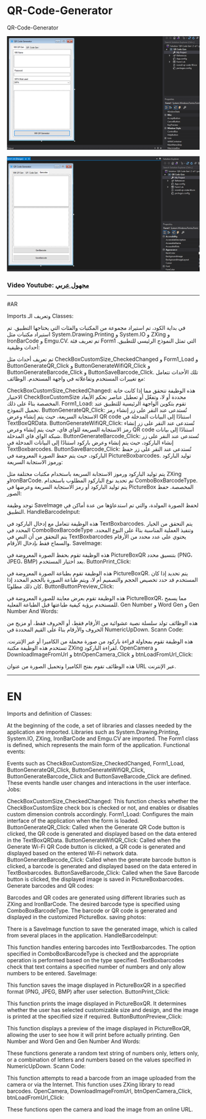 # QR-Code-Generator
QR-Code-Generator


![](QRCodeGen.PNG)

![](QRCodeGen2.PNG)


### Video Youtube: [مجهول عربي](https://youtu.be/rEGTafcHLzs) <br>
-- --

#AR

Imports وتعريف الـ Classes:

في بداية الكود، تم استيراد مجموعة من المكتبات والفئات التي يحتاجها التطبيق.
تم استيراد مكتبات مثل System.Drawing.Printing و System.IO و ZXing و IronBarCode و Emgu.CV.
تم تعريف فئة Form1 التي تمثل النموذج الرئيسي للتطبيق.
أحداث وظيفية:

تم تعريف أحداث مثل CheckBoxCustomSize_CheckedChanged و Form1_Load و ButtonGenerateQR_Click و ButtonGenerateWifiQR_Click و ButtonGenerateBarcode_Click و ButtonSaveBarcode_Click.
تلك الأحداث تتعامل مع تغييرات المستخدم وتفاعلاته في واجهة المستخدم.
الوظائف:

CheckBoxCustomSize_CheckedChanged: هذه الوظيفة تتحقق مما إذا كانت خانة الاختيار CheckBoxCustomSize محددة أو لا، وتفعّل أو تعطيل عناصر تحكم الأبعاد المخصصة بناءً على ذلك.
Form1_Load: تقوم بتكوين الواجهة الرئيسية للتطبيق عند تحميل النموذج.
ButtonGenerateQR_Click: تُستدعى عند النقر على زر إنشاء رمز الاستجابة السريعة، حيث يتم إنشاء وعرض QR code استنادًا إلى البيانات المدخلة في TextBoxQRData.
ButtonGenerateWifiQR_Click: تُستدعى عند النقر على زر إنشاء رمز الاستجابة السريعة للواي فاي، حيث يتم إنشاء وعرض QR code استنادًا إلى بيانات شبكة الواي فاي المدخلة.
ButtonGenerateBarcode_Click: تُستدعى عند النقر على زر إنشاء الباركود، حيث يتم إنشاء وعرض باركود استنادًا إلى البيانات المدخلة في TextBoxbarcodes.
ButtonSaveBarcode_Click: تُستدعى عند النقر على زر حفظ الباركود، حيث يتم حفظ الصورة المعروضة في PictureBoxbarcodes.
توليد الباركود ورموز الاستجابة السريعة:

يتم توليد الباركود ورموز الاستجابة السريعة باستخدام مكتبات مختلفة مثل ZXing وIronBarCode.
تم تحديد نوع الباركود المطلوب باستخدام ComboBoxBarcodeType.
يتم توليد الباركود أو رمز الاستجابة السريعة وعرضها في PictureBox المخصصة.
حفظ الصور:

توجد وظيفة SaveImage لحفظ الصورة المولدة، والتي تم استدعاؤها من عدة أماكن في التطبيق.
HandleBarcodeInput:

هذه الوظيفة تتعامل مع إدخال الباركود في TextBoxbarcodes.
يتم التحقق من الخيار المحدد في ComboBoxBarcodeType وتنفيذ العملية المناسبة بناءً على النوع المحدد.
يتم التحقق من أن النص في TextBoxbarcodes يحتوي على عدد محدد من الأرقام والسماح فقط بإدخال الأرقام.
SaveImage:

هذه الوظيفة تقوم بحفظ الصورة المعروضة في PictureBoxQR بتنسيق محدد (PNG، JPEG، BMP) بعد اختيار المستخدم.
ButtonPrint_Click:

هذه الوظيفة تقوم بطباعة الصورة المعروضة في PictureBoxQR.
يتم تحديد إذا كان المستخدم قد حدد تخصيص الحجم والتصميم أم لا، ويتم طباعة الصورة بالحجم المحدد إذا كان ذلك مطلوبًا.
ButtonButtonPreview_Click:

هذه الوظيفة تقوم بعرض معاينة للصورة المعروضة في PictureBoxQR، مما يسمح للمستخدم برؤية كيفية طباعتها قبل الطباعة الفعلية.
Gen Number و Word Gen و Gen Number And Words:

هذه الوظائف تولد سلسلة نصية عشوائية من الأرقام فقط، أو الحروف فقط، أو مزيج من الحروف والأرقام بناءً على القيم المحددة في NumericUpDown.
Scann Code:

هذه الوظيفة تقوم بمحاولة قراءة باركود من صورة محملة من الكاميرا أو عبر الإنترنت.
تستخدم هذه الوظيفة مكتبة ZXing لقراءة الباركود.
OpenCamera و DownloadImageFromUrl و btnOpenCamera_Click و btnLoadFromUrl_Click:

هذه الوظائف تقوم بفتح الكاميرا وتحميل الصورة من عنوان URL عبر الإنترنت.



-- --

# EN
Imports and definition of Classes:

At the beginning of the code, a set of libraries and classes needed by the application are imported.
Libraries such as System.Drawing.Printing, System.IO, ZXing, IronBarCode and Emgu.CV are imported.
The Form1 class is defined, which represents the main form of the application.
Functional events:

Events such as CheckBoxCustomSize_CheckedChanged, Form1_Load, ButtonGenerateQR_Click, ButtonGenerateWifiQR_Click, ButtonGenerateBarcode_Click and ButtonSaveBarcode_Click are defined.
These events handle user changes and interactions in the user interface.
Jobs:

CheckBoxCustomSize_CheckedChanged: This function checks whether the CheckBoxCustomSize check box is checked or not, and enables or disables custom dimension controls accordingly.
Form1_Load: Configures the main interface of the application when the form is loaded.
ButtonGenerateQR_Click: Called when the Generate QR Code button is clicked, the QR code is generated and displayed based on the data entered in the TextBoxQRData.
ButtonGenerateWifiQR_Click: Called when the Generate Wi-Fi QR Code button is clicked, a QR code is generated and displayed based on the entered Wi-Fi network data.
ButtonGenerateBarcode_Click: Called when the generate barcode button is clicked, a barcode is generated and displayed based on the data entered in TextBoxbarcodes.
ButtonSaveBarcode_Click: Called when the Save Barcode button is clicked, the displayed image is saved in PictureBoxbarcodes.
Generate barcodes and QR codes:

Barcodes and QR codes are generated using different libraries such as ZXing and IronBarCode.
The desired barcode type is specified using ComboBoxBarcodeType.
The barcode or QR code is generated and displayed in the customized PictureBox.
saving photos:

There is a SaveImage function to save the generated image, which is called from several places in the application.
HandleBarcodeInput:

This function handles entering barcodes into TextBoxbarcodes.
The option specified in ComboBoxBarcodeType is checked and the appropriate operation is performed based on the type specified.
TextBoxbarcodes check that text contains a specified number of numbers and only allow numbers to be entered.
SaveImage:

This function saves the image displayed in PictureBoxQR in a specified format (PNG, JPEG, BMP) after user selection.
ButtonPrint_Click:

This function prints the image displayed in PictureBoxQR.
It determines whether the user has selected customizable size and design, and the image is printed at the specified size if required.
ButtonButtonPreview_Click:

This function displays a preview of the image displayed in PictureBoxQR, allowing the user to see how it will print before actually printing.
Gen Number and Word Gen and Gen Number And Words:

These functions generate a random text string of numbers only, letters only, or a combination of letters and numbers based on the values specified in NumericUpDown.
Scann Code:

This function attempts to read a barcode from an image uploaded from the camera or via the Internet.
This function uses ZXing library to read barcodes.
OpenCamera, DownloadImageFromUrl, btnOpenCamera_Click, btnLoadFromUrl_Click:

These functions open the camera and load the image from an online URL.

